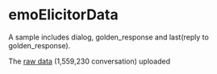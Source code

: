 # emoElicitorData

A sample includes dialog, golden_response and last(reply to golden_response).

The [raw data](https://drive.google.com/file/d/1dle57ZUM7owlndo9g7qqCADGx3ZoL_TE/view?usp=sharing) (1,559,230 conversation)  uploaded   